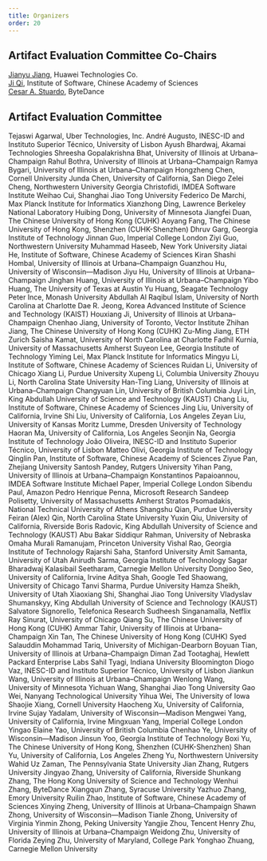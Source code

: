 ```yaml
---
title: Organizers
order: 20
---
```


## Artifact Evaluation Committee Co-Chairs

[Jianyu Jiang](https://jianyu-m.github.io), Huawei Technologies Co. <br>
[Ji Qi](), Institute of Software, Chinese Academy of Sciences <br>
[Cesar A. Stuardo](), ByteDance <br>

## Artifact Evaluation Committee

Tejaswi Agarwal, Uber Technologies, Inc.
André Augusto, INESC-ID and Instituto Superior Técnico, University of Lisbon
Ayush Bhardwaj, Akamai Technologies
Shreesha Gopalakrishna Bhat, University of Illinois at Urbana–Champaign
Rahul Bothra, University of Illinois at Urbana–Champaign
Ramya Bygari, University of Illinois at Urbana–Champaign
Hongzheng Chen, Cornell University
Junda Chen, University of California, San Diego
Zelei Cheng, Northwestern University
Georgia Christofidi, IMDEA Software Institute
Weihao Cui, Shanghai Jiao Tong University
Federico De Marchi, Max Planck Institute for Informatics
Xianzhong Ding, Lawrence Berkeley National Laboratory
Huibing Dong, University of Minnesota
Jiangfei Duan, The Chinese University of Hong Kong (CUHK)
Aoyang Fang, The Chinese University of Hong Kong, Shenzhen (CUHK-Shenzhen)
Dhruv Garg, Georgia Institute of Technology
Jinnan Guo, Imperial College London
Ziyi Guo, Northwestern University
Muhammad Haseeb, New York University
Jiatai He, Institute of Software, Chinese Academy of Sciences
Kiran Shashi Hombal, University of Illinois at Urbana–Champaign
Guanzhou Hu, University of Wisconsin—Madison
Jiyu Hu, University of Illinois at Urbana–Champaign
Jinghan Huang, University of Illinois at Urbana–Champaign
Yibo Huang, The University of Texas at Austin
Yu Huang, Seagate Technology
Peter Ince, Monash University
Abdullah Al Raqibul Islam, University of North Carolina at Charlotte
Dae R. Jeong, Korea Advanced Institute of Science and Technology (KAIST)
Houxiang Ji, University of Illinois at Urbana–Champaign
Chenhao Jiang, University of Toronto, Vector Institute
Zhihan Jiang, The Chinese University of Hong Kong (CUHK)
Zu-Ming Jiang, ETH Zurich
Saisha Kamat, University of North Carolina at Charlotte
Fadhil Kurnia, University of Massachusetts Amherst
Suyeon Lee, Georgia Institute of Technology
Yiming Lei, Max Planck Institute for Informatics
Mingyu Li, Institute of Software, Chinese Academy of Sciences
Ruidan Li, University of Chicago
Xiang Li, Purdue University
Xupeng Li, Columbia University
Zhouyu Li, North Carolina State University
Han-Ting Liang, University of Illinois at Urbana–Champaign
Changyuan Lin, University of British Columbia
Juyi Lin, King Abdullah University of Science and Technology (KAUST)
Chang Liu, Institute of Software, Chinese Academy of Sciences
Jing Liu, University of California, Irvine
Shi Liu, University of California, Los Angeles
Zeyan Liu, University of Kansas
Moritz Lumme, Dresden University of Technology
Haoran Ma, University of California, Los Angeles
Seonjin Na, Georgia Institute of Technology
João Oliveira, INESC-ID and Instituto Superior Técnico, University of Lisbon
Matteo Olivi, Georgia Institute of Technology
Qinglin Pan, Institute of Software, Chinese Academy of Sciences
Ziyue Pan, Zhejiang University
Santosh Pandey, Rutgers University
Yihan Pang, University of Illinois at Urbana–Champaign
Konstantinos Papaioannou, IMDEA Software Institute
Michael Paper, Imperial College London
Sibendu Paul, Amazon
Pedro Henrique Penna, Microsoft Research
Sandeep Polisetty, University of Massachusetts Amherst
Stratos Psomadakis, National Technical University of Athens
Shangshu Qian, Purdue University
Feiran (Alex) Qin, North Carolina State University
Yuxin Qiu, University of California, Riverside
Boris Radovic, King Abdullah University of Science and Technology (KAUST)
Abu Bakar Siddiqur Rahman, University of Nebraska Omaha
Murali Ramanujam, Princeton University
Vishal Rao, Georgia Institute of Technology
Rajarshi Saha, Stanford University
Amit Samanta, University of Utah
Anirudh Sarma, Georgia Institute of Technology
Sagar Bharadwaj Kalasibail Seetharam, Carnegie Mellon University
Dongjoo Seo, University of California, Irvine
Aditya Shah, Google
Ted Shaowang, University of Chicago
Tanvi Sharma, Purdue University
Hamza Sheikh, University of Utah
Xiaoxiang Shi, Shanghai Jiao Tong University
Vladyslav Shumanskyy, King Abdullah University of Science and Technology (KAUST)
Salvatore Signorello, Telefonica Research
Sudheesh Singanamalla, Netflix
Ray Sinurat, University of Chicago
Qiang Su, The Chinese University of Hong Kong (CUHK)
Ammar Tahir, University of Illinois at Urbana–Champaign
Xin Tan, The Chinese University of Hong Kong (CUHK)
Syed Salauddin Mohammad Tariq, University of Michigan-Dearborn
Boyuan Tian, University of Illinois at Urbana–Champaign
Diman Zad Tootaghaj, Hewlett Packard Enterprise Labs
Sahil Tyagi, Indiana University Bloomington
Diogo Vaz, INESC-ID and Instituto Superior Técnico, University of Lisbon
Jiankun Wang, University of Illinois at Urbana–Champaign
Wenlong Wang, University of Minnesota
Yichuan Wang, Shanghai Jiao Tong University
Gao Wei, Nanyang Technological University
Yihua Wei, The University of Iowa
Shaojie Xiang, Cornell University
Haocheng Xu, University of California, Irvine
Sujay Yadalam, University of Wisconsin—Madison
Mengwei Yang, University of California, Irvine
Mingxuan Yang, Imperial College London
Yingao Elaine Yao, University of British Columbia
Chenhao Ye, University of Wisconsin—Madison
Jinsun Yoo, Georgia Institute of Technology
Boxi Yu, The Chinese University of Hong Kong, Shenzhen (CUHK-Shenzhen)
Shan Yu, University of California, Los Angeles
Zheng Yu, Northwestern University
Wahid Uz Zaman, The Pennsylvania State University
Jian Zhang, Rutgers University
Jingyao Zhang, University of California, Riverside
Shunkang Zhang, The Hong Kong University of Science and Technology
Wenhui Zhang, ByteDance
Xiangqun Zhang, Syracuse University
Yazhuo Zhang, Emory University
Ruilin Zhao, Institute of Software, Chinese Academy of Sciences
Xinying Zheng, University of Illinois at Urbana–Champaign
Shawn Zhong, University of Wisconsin—Madison
Tianle Zhong, University of Virginia
Yinmin Zhong, Peking University
Yangjie Zhou, Tencent
Henry Zhu, University of Illinois at Urbana–Champaign
Weidong Zhu, University of Florida
Zeying Zhu, University of Maryland, College Park
Yonghao Zhuang, Carnegie Mellon University
